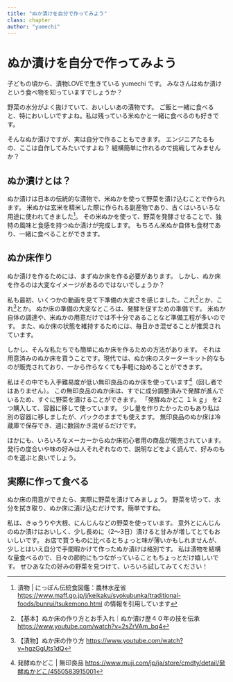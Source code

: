 ```yaml
---
title: "ぬか漬けを自分で作ってみよう"
class: chapter
author: "yumechi"
---
```


# ぬか漬けを自分で作ってみよう

子どもの頃から、漬物LOVEで生きている yumechi です。
みなさんはぬか漬けという食べ物を知っていますでしょうか？

野菜の水分がよく抜けていて、おいしいあの漬物です。
ご飯と一緒に食べると、特においしいですよね。私は残っている米ぬかと一緒に食べるのも好きです。

そんなぬか漬けですが、実は自分で作ることもできます。
エンジニアたるもの、ここは自作してみたいですよね？
結構簡単に作れるので挑戦してみませんか？

## ぬか漬けとは？

ぬか漬けは日本の伝統的な漬物で、米ぬかを使って野菜を漬け込むことで作られます。
米ぬかは玄米を精米した際に作られる副産物であり、古くはいろいろな用途に使われてきました[^tsukemono]。
その米ぬかを使って、野菜を発酵させることで、独特の風味と食感を持つぬか漬けが完成します。
もちろん米ぬか自体も食材であり、一緒に食べることができます。

## ぬか床作り

ぬか漬けを作るためには、まずぬか床を作る必要があります。
しかし、ぬか床を作るのは大変なイメージがあるのではないでしょうか？

私も最初、いくつかの動画を見て下準備の大変さを感じました。これ[^inaka-kawahara]とか、これ[^masaki-okaasan]とか。
ぬか床の準備の大変なところは、発酵を促すための準備です。
米ぬか自体の調達や、米ぬかの用意だけでは不十分であることなど準備工程が多いのです。
また、ぬか床の状態を維持するためには、毎日かき混ぜることが推奨されています。

しかし、そんな私たちでも簡単にぬか床を作るための方法があります。
それは用意済みのぬか床を買うことです。現代では、ぬか床のスターターキット的なものが販売されており、一から作らなくても手軽に始めることができます。

私はその中でも入手難易度が低い無印良品のぬか床を使っています[^mujirushi-nukadoko]（回し者ではありません）。
この無印良品のぬか床は、すでに成分調整済みで発酵が進んでいるため、すぐに野菜を漬けることができます。
「発酵ぬかどこ １ｋｇ」 を2つ購入して、容器に移して使っています。
少し量を作りたかったのもあり私は別の容器に移しましたが、パックのままでも使えます。
無印良品のぬか床は冷蔵庫で保存でき、週に数回かき混ぜるだけです。

ほかにも、いろいろなメーカーからぬか床初心者用の商品が販売されています。
発行の度合いや味の好みは人それぞれなので、説明などをよく読んで、好みのものを選ぶと良いでしょう。

## 実際に作って食べる

ぬか床の用意ができたら、実際に野菜を漬けてみましょう。
野菜を切って、水分を拭き取り、ぬか床に漬け込むだけです。簡単ですね。

私は、きゅうりや大根、にんじんなどの野菜を使っています。
意外とにんじんのぬか漬けはおいしく、少し長めに（2～3日）漬けると甘みが増してとてもおいしいです。
お店で買うものに比べるとちょっと味が薄いかもしれませんが、少しとはいえ自分で手間暇かけて作ったぬか漬けは格別です。
私は漬物を結構な量食べるので、日々の節約にもつながっていることもちょっとだけ嬉しいです。
ぜひあなたの好みの野菜を見つけて、いろいろ試してみてください！

[^tsukemono]: 漬物 | にっぽん伝統食図鑑：農林水産省 https://www.maff.go.jp/j/keikaku/syokubunka/traditional-foods/bunrui/tsukemono.html の情報を引用しています
[^inaka-kawahara]: 【基本】ぬか床の作り方とお手入れ｜ぬか漬け歴４０年の技を伝承 https://www.youtube.com/watch?v=2sZrVAm_bq4
[^masaki-okaasan]: 【漬物】ぬか床の作り方 https://www.youtube.com/watch?v=hgzGgUts1dQ
[^mujirushi-nukadoko]: 発酵ぬかどこ | 無印良品 https://www.muji.com/jp/ja/store/cmdty/detail/発酵ぬかどこ/4550583915001